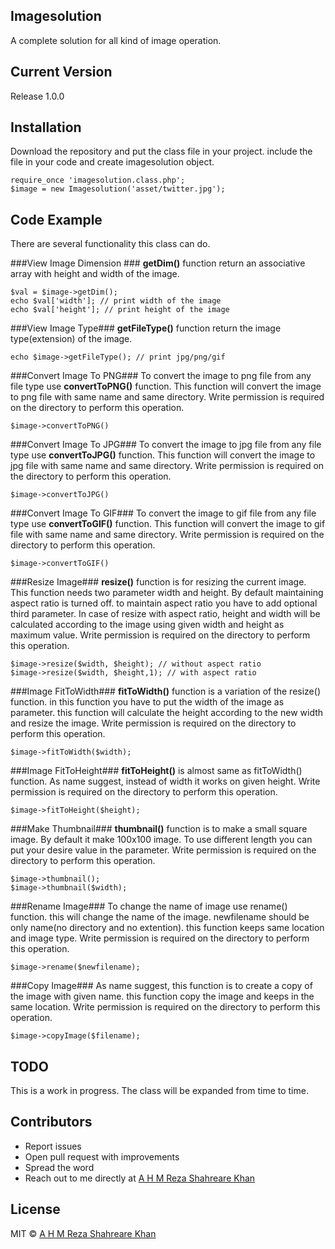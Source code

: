 ## Imagesolution

A complete solution for all kind of image operation. 

## Current Version

Release 1.0.0

## Installation

Download the repository and put the class file in your project. include the file in your code and create imagesolution object.
````
require_once 'imagesolution.class.php';
$image = new Imagesolution('asset/twitter.jpg');
````

## Code Example

There are several functionality this class can do.

###View Image Dimension ###
**getDim()** function return an associative array with height and width of the image.
```
$val = $image->getDim();
echo $val['width']; // print width of the image
echo $val['height']; // print height of the image

```
 
###View Image Type###
**getFileType()** function return the image type(extension) of the image.

```
echo $image->getFileType(); // print jpg/png/gif

```

###Convert Image To PNG###
To convert the image to png file from any file type use **convertToPNG()** function. This function will convert the image to png file with same name and same directory. Write permission is required on the directory to perform this operation.

```
$image->convertToPNG()

```
###Convert Image To JPG###
 To convert the image to jpg file from any file type use **convertToJPG()** function. This function will convert the image to jpg file with same name and same directory. Write permission is required on the directory to perform this operation.

```
$image->convertToJPG()

```
###Convert Image To GIF###
 To convert the image to gif file from any file type use **convertToGIF()** function. This function will convert the image to gif file with same name and same directory. Write permission is required on the directory to perform this operation.

```
$image->convertToGIF()

```
###Resize Image###
**resize()** function is for resizing the current image. This function needs two parameter width and height. By default maintaining aspect ratio is turned off. to maintain aspect ratio you have to add optional third parameter. In case of resize with aspect ratio, height and width will be calculated according to the image using given width and height as maximum value. Write permission is required on the directory to perform this operation.

```
$image->resize($width, $height); // without aspect ratio
$image->resize($width, $height,1); // with aspect ratio

```
###Image FitToWidth###
 **fitToWidth()** function is a variation of the resize() function. in this function you have to put the width of the image as parameter. this function will calculate the height according to the new width and resize the image. Write permission is required on the directory to perform this operation.

```
$image->fitToWidth($width);

```
###Image FitToHeight###
 **fitToHeight()** is almost same as fitToWidth() function. As name suggest, instead of width it works on given height. Write permission is required on the directory to perform this operation.
```
$image->fitToHeight($height);

```
###Make Thumbnail###
 **thumbnail()** function is to make a  small square image. By default it make 100x100 image. To use different length you can put your desire value in the parameter. Write permission is required on the directory to perform this operation.

```
$image->thumbnail();
$image->thumbnail($width);

```
###Rename Image###
 To change the name of image use rename() function. this will change the name of the image. newfilename should be only name(no directory and no extention). this function keeps same location and image type. Write permission is required on the directory to perform this operation.
```
$image->rename($newfilename);

```
###Copy Image###
As name suggest, this function is to create a copy  of the image with given name. this function copy the image and keeps in the same location. Write permission is required on the directory to perform this operation.
```
$image->copyImage($filename);

```


## TODO

This is a work in progress. The class will be expanded from time to time.

## Contributors

- Report issues
- Open pull request with improvements
- Spread the word
- Reach out to me directly at [A H M Reza Shahreare Khan](http://www.shahreare.me)

## License

MIT © [A H M Reza Shahreare Khan](http://www.shahreare.me)